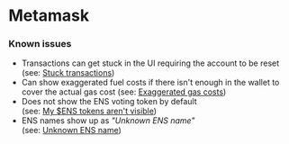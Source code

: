 # Metamask

### Known issues

* Transactions can get stuck in the UI requiring the account to be reset\
  (see: [Stuck transactions](broken-reference))
* Can show exaggerated fuel costs if there isn't enough in the wallet to cover the actual gas cost (see: [Exaggerated gas costs](exaggerated-gas-costs.md))
* Does not show the ENS voting token by default\
  (see: [My $ENS tokens aren't visible](my-usdens-tokens-arent-visible.md))
* ENS names show up as _"Unknown ENS name"_\
  (see: [Unknown ENS name](unknown-ens-name.md))

